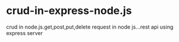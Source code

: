 # crud-in-express-node.js
crud in node.js.get,post,put,delete request in node js...rest api using express server
